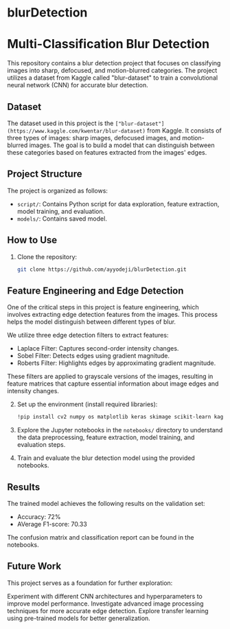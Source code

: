 # blurDetection

# Multi-Classification Blur Detection

This repository contains a blur detection project that focuses on classifying images into sharp, defocused, and motion-blurred categories. The project utilizes a dataset from Kaggle called "blur-dataset" to train a convolutional neural network (CNN) for accurate blur detection.

## Dataset

The dataset used in this project is the ``` ["blur-dataset"](https://www.kaggle.com/kwentar/blur-dataset) ``` from Kaggle. It consists of three types of images: sharp images, defocused images, and motion-blurred images. The goal is to build a model that can distinguish between these categories based on features extracted from the images' edges.

## Project Structure

The project is organized as follows:

- `script/`: Contains Python script for data exploration, feature extraction, model training, and evaluation.
- `models/`: Contains saved model.

## How to Use

1. Clone the repository:

   ```sh
   git clone https://github.com/ayyodeji/blurDetection.git
   ```
## Feature Engineering and Edge Detection

One of the critical steps in this project is feature engineering, which involves extracting edge detection features from the images. This process helps the model distinguish between different types of blur.

We utilize three edge detection filters to extract features:
- Laplace Filter: Captures second-order intensity changes.
- Sobel Filter: Detects edges using gradient magnitude.
- Roberts Filter: Highlights edges by approximating gradient magnitude.

These filters are applied to grayscale versions of the images, resulting in feature matrices that capture essential information about image edges and intensity changes.

2. Set up the environment (install required libraries):

   ```sh
   !pip install cv2 numpy os matplotlib keras skimage scikit-learn kaggle
   ```

3. Explore the Jupyter notebooks in the `notebooks/` directory to understand the data preprocessing, feature extraction, model training, and evaluation steps.

4. Train and evaluate the blur detection model using the provided notebooks.

## Results

The trained model achieves the following results on the validation set:

- Accuracy: 72%
- AVerage F1-score: 70.33

The confusion matrix and classification report can be found in the notebooks.

## Future Work
This project serves as a foundation for further exploration:

Experiment with different CNN architectures and hyperparameters to improve model performance.
Investigate advanced image processing techniques for more accurate edge detection.
Explore transfer learning using pre-trained models for better generalization.
